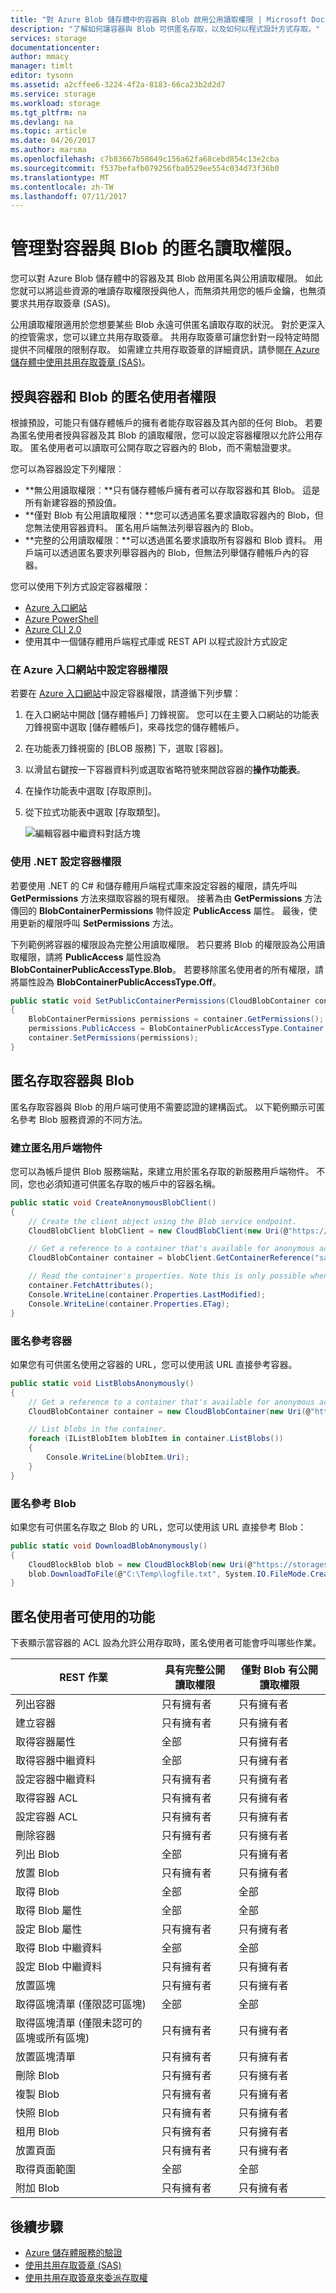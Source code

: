 ```yaml
---
title: "對 Azure Blob 儲存體中的容器與 Blob 啟用公用讀取權限 | Microsoft Docs"
description: "了解如何讓容器與 Blob 可供匿名存取，以及如何以程式設計方式存取。"
services: storage
documentationcenter: 
author: mmacy
manager: timlt
editor: tysonn
ms.assetid: a2cffee6-3224-4f2a-8183-66ca23b2d2d7
ms.service: storage
ms.workload: storage
ms.tgt_pltfrm: na
ms.devlang: na
ms.topic: article
ms.date: 04/26/2017
ms.author: marsma
ms.openlocfilehash: c7b83667b58649c156a62fa68cebd854c13e2cba
ms.sourcegitcommit: f537befafb079256fba0529ee554c034d73f36b0
ms.translationtype: MT
ms.contentlocale: zh-TW
ms.lasthandoff: 07/11/2017
---
```

# <a name="manage-anonymous-read-access-to-containers-and-blobs"></a>管理對容器與 Blob 的匿名讀取權限。
您可以對 Azure Blob 儲存體中的容器及其 Blob 啟用匿名與公用讀取權限。 如此您就可以將這些資源的唯讀存取權限授與他人，而無須共用您的帳戶金鑰，也無須要求共用存取簽章 (SAS)。

公用讀取權限適用於您想要某些 Blob 永遠可供匿名讀取存取的狀況。 對於更深入的控管需求，您可以建立共用存取簽章。 共用存取簽章可讓您針對一段特定時間提供不同權限的限制存取。 如需建立共用存取簽章的詳細資訊，請參閱[在 Azure 儲存體中使用共用存取簽章 (SAS)](storage-dotnet-shared-access-signature-part-1.md)。

## <a name="grant-anonymous-users-permissions-to-containers-and-blobs"></a>授與容器和 Blob 的匿名使用者權限
根據預設，可能只有儲存體帳戶的擁有者能存取容器及其內部的任何 Blob。 若要為匿名使用者授與容器及其 Blob 的讀取權限，您可以設定容器權限以允許公用存取。 匿名使用者可以讀取可公開存取之容器內的 Blob，而不需驗證要求。

您可以為容器設定下列權限︰

* **無公用讀取權限︰**只有儲存體帳戶擁有者可以存取容器和其 Blob。 這是所有新建容器的預設值。
* **僅對 Blob 有公用讀取權限：**您可以透過匿名要求讀取容器內的 Blob，但您無法使用容器資料。 匿名用戶端無法列舉容器內的 Blob。
* **完整的公用讀取權限：**可以透過匿名要求讀取所有容器和 Blob 資料。 用戶端可以透過匿名要求列舉容器內的 Blob，但無法列舉儲存體帳戶內的容器。

您可以使用下列方式設定容器權限：

* [Azure 入口網站](https://portal.azure.com)
* [Azure PowerShell](storage-powershell-guide-full.md#how-to-manage-azure-blobs)
* [Azure CLI 2.0](storage-azure-cli.md#create-and-manage-blobs)
* 使用其中一個儲存體用戶端程式庫或 REST API 以程式設計方式設定

### <a name="set-container-permissions-in-the-azure-portal"></a>在 Azure 入口網站中設定容器權限
若要在 [Azure 入口網站](https://portal.azure.com)中設定容器權限，請遵循下列步驟：

1. 在入口網站中開啟 [儲存體帳戶] 刀鋒視窗。 您可以在主要入口網站的功能表刀鋒視窗中選取 [儲存體帳戶]，來尋找您的儲存體帳戶。
1. 在功能表刀鋒視窗的 [BLOB 服務] 下，選取 [容器]。
1. 以滑鼠右鍵按一下容器資料列或選取省略符號來開啟容器的**操作功能表**。
1. 在操作功能表中選取 [存取原則]。
1. 從下拉式功能表中選取 [存取類型]。

    ![編輯容器中繼資料對話方塊](./media/storage-manage-access-to-resources/storage-manage-access-to-resources-0.png)

### <a name="set-container-permissions-with-net"></a>使用 .NET 設定容器權限
若要使用 .NET 的 C# 和儲存體用戶端程式庫來設定容器的權限，請先呼叫 **GetPermissions** 方法來擷取容器的現有權限。 接著為由 **GetPermissions** 方法傳回的 **BlobContainerPermissions** 物件設定 **PublicAccess** 屬性。 最後，使用更新的權限呼叫 **SetPermissions** 方法。

下列範例將容器的權限設為完整公用讀取權限。 若只要將 Blob 的權限設為公用讀取權限，請將 **PublicAccess** 屬性設為 **BlobContainerPublicAccessType.Blob**。 若要移除匿名使用者的所有權限，請將屬性設為 **BlobContainerPublicAccessType.Off**。

```csharp
public static void SetPublicContainerPermissions(CloudBlobContainer container)
{
    BlobContainerPermissions permissions = container.GetPermissions();
    permissions.PublicAccess = BlobContainerPublicAccessType.Container;
    container.SetPermissions(permissions);
}
```

## <a name="access-containers-and-blobs-anonymously"></a>匿名存取容器與 Blob
匿名存取容器與 Blob 的用戶端可使用不需要認證的建構函式。 以下範例顯示可匿名參考 Blob 服務資源的不同方法。

### <a name="create-an-anonymous-client-object"></a>建立匿名用戶端物件
您可以為帳戶提供 Blob 服務端點，來建立用於匿名存取的新服務用戶端物件。 不同，您也必須知道可供匿名存取的帳戶中的容器名稱。

```csharp
public static void CreateAnonymousBlobClient()
{
    // Create the client object using the Blob service endpoint.
    CloudBlobClient blobClient = new CloudBlobClient(new Uri(@"https://storagesample.blob.core.windows.net"));

    // Get a reference to a container that's available for anonymous access.
    CloudBlobContainer container = blobClient.GetContainerReference("sample-container");

    // Read the container's properties. Note this is only possible when the container supports full public read access.
    container.FetchAttributes();
    Console.WriteLine(container.Properties.LastModified);
    Console.WriteLine(container.Properties.ETag);
}
```

### <a name="reference-a-container-anonymously"></a>匿名參考容器
如果您有可供匿名使用之容器的 URL，您可以使用該 URL 直接參考容器。

```csharp
public static void ListBlobsAnonymously()
{
    // Get a reference to a container that's available for anonymous access.
    CloudBlobContainer container = new CloudBlobContainer(new Uri(@"https://storagesample.blob.core.windows.net/sample-container"));

    // List blobs in the container.
    foreach (IListBlobItem blobItem in container.ListBlobs())
    {
        Console.WriteLine(blobItem.Uri);
    }
}
```

### <a name="reference-a-blob-anonymously"></a>匿名參考 Blob
如果您有可供匿名存取之 Blob 的 URL，您可以使用該 URL 直接參考 Blob：

```csharp
public static void DownloadBlobAnonymously()
{
    CloudBlockBlob blob = new CloudBlockBlob(new Uri(@"https://storagesample.blob.core.windows.net/sample-container/logfile.txt"));
    blob.DownloadToFile(@"C:\Temp\logfile.txt", System.IO.FileMode.Create);
}
```

## <a name="features-available-to-anonymous-users"></a>匿名使用者可使用的功能
下表顯示當容器的 ACL 設為允許公用存取時，匿名使用者可能會呼叫哪些作業。

| REST 作業 | 具有完整公開讀取權限 | 僅對 Blob 有公開讀取權限 |
| --- | --- | --- |
| 列出容器 |只有擁有者 |只有擁有者 |
| 建立容器 |只有擁有者 |只有擁有者 |
| 取得容器屬性 |全部 |只有擁有者 |
| 取得容器中繼資料 |全部 |只有擁有者 |
| 設定容器中繼資料 |只有擁有者 |只有擁有者 |
| 取得容器 ACL |只有擁有者 |只有擁有者 |
| 設定容器 ACL |只有擁有者 |只有擁有者 |
| 刪除容器 |只有擁有者 |只有擁有者 |
| 列出 Blob |全部 |只有擁有者 |
| 放置 Blob |只有擁有者 |只有擁有者 |
| 取得 Blob |全部 |全部 |
| 取得 Blob 屬性 |全部 |全部 |
| 設定 Blob 屬性 |只有擁有者 |只有擁有者 |
| 取得 Blob 中繼資料 |全部 |全部 |
| 設定 Blob 中繼資料 |只有擁有者 |只有擁有者 |
| 放置區塊 |只有擁有者 |只有擁有者 |
| 取得區塊清單 (僅限認可區塊) |全部 |全部 |
| 取得區塊清單 (僅限未認可的區塊或所有區塊) |只有擁有者 |只有擁有者 |
| 放置區塊清單 |只有擁有者 |只有擁有者 |
| 刪除 Blob |只有擁有者 |只有擁有者 |
| 複製 Blob |只有擁有者 |只有擁有者 |
| 快照 Blob |只有擁有者 |只有擁有者 |
| 租用 Blob |只有擁有者 |只有擁有者 |
| 放置頁面 |只有擁有者 |只有擁有者 |
| 取得頁面範圍 |全部 |全部 |
| 附加 Blob |只有擁有者 |只有擁有者 |

## <a name="next-steps"></a>後續步驟

* [Azure 儲存體服務的驗證](https://msdn.microsoft.com/library/azure/dd179428.aspx)
* [使用共用存取簽章 (SAS)](storage-dotnet-shared-access-signature-part-1.md)
* [使用共用存取簽章來委派存取權](https://msdn.microsoft.com/library/azure/ee395415.aspx)
